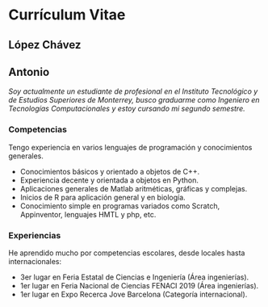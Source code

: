 # Currículum Vitae
## López Chávez
## Antonio

_Soy actualmente un estudiante de profesional en el Instituto Tecnológico y de Estudios Superiores de Monterrey, busco graduarme como Ingeniero en Tecnologías Computacionales y estoy cursando mi segundo semestre._

### Competencias
Tengo experiencia en varios lenguajes de programación y conocimientos generales.
* Conocimientos básicos y orientado a objetos de C++.
* Experiencia decente y orientada a objetos en Python.
* Aplicaciones generales de Matlab aritméticas, gráficas y complejas.
* Inicios de R para aplicación general y en biología.
* Conocimiento simple en programas variados como Scratch, Appinventor, lenguajes HMTL y php, etc.

### Experiencias
He aprendido mucho por competencias escolares, desde locales hasta internacionales:

* 3er lugar en Feria Estatal de Ciencias e Ingeniería (Área ingenierías).
* 1er lugar en Feria Nacional de Ciencias FENACI 2019 (Área ingenierías).
* 1er lugar en Expo Recerca Jove Barcelona (Categoría internacional).